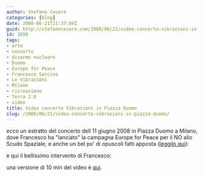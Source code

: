 ```yaml
---
author: Stefano Cecere
categories: [blog]
date: 2008-06-21T21:37:04Z
guid: http://stefanocecere.com/2008/06/21/video-concerto-vibrazioni-in-piazza-duomo/
id: 1056
tags:
- arte
- concerto
- disarmo nucleare
- Duomo
- Europe for Peace
- Francesco Sarcina
- Le Vibrazioni
- Milano
- ricreazione
- Terra 2.0
- video
title: Video concerto Vibrazioni in Piazza Duomo
slug: /2008/06/21/video-concerto-vibrazioni-in-piazza-duomo/
---
```


ecco un estratto del concerto dell 11 giugno 2008 in Piazza Duomo a Milano, dove Francesco ha "lanciato" la campagna Europe for Peace per il NO allo Scudo Spaziale, e anche un bel po' di opuscoli fatti apposta ([leggilo qui](http://stefanocecere.com/2008/06/04/europe-4-peace-francesco-sarcina/)):

e qui il bellissimo intervento di Francesco:

una versione di 10 min del video è [qui](http://it.youtube.com/watch?v=8NgDwbQt9Nw).